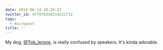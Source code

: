 ```yaml
---
date: 2014-06-14 20:26:22
twitter_id: 477970334214131712
tags:
  - micropost
title: ''
---
```


My dog, [@Tob_lerone](https://twitter.com/Tob_lerone), is really confused by speakers. It's kinda adorable.
